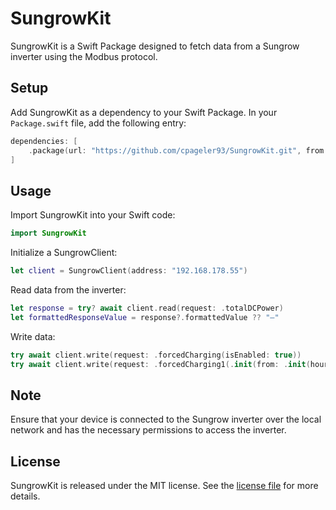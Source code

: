 # SungrowKit

SungrowKit is a Swift Package designed to fetch data from a Sungrow inverter using the Modbus protocol.

## Setup

Add SungrowKit as a dependency to your Swift Package. In your `Package.swift` file, add the following entry:

```swift
dependencies: [
    .package(url: "https://github.com/cpageler93/SungrowKit.git", from: "1.0.0")
]
```

## Usage

Import SungrowKit into your Swift code:

```swift
import SungrowKit
```

Initialize a SungrowClient:

```swift
let client = SungrowClient(address: "192.168.178.55")
```

Read data from the inverter:

```swift
let response = try? await client.read(request: .totalDCPower)
let formattedResponseValue = response?.formattedValue ?? "–"
```

Write data:

```swift
try await client.write(request: .forcedCharging(isEnabled: true))
try await client.write(request: .forcedCharging1(.init(from: .init(hour: 2, minute: 3), to: .init(hour: 4, minute: 5), targetSoc: 0.5)))
```

## Note

Ensure that your device is connected to the Sungrow inverter over the local network and has the necessary permissions to access the inverter.

## License

SungrowKit is released under the MIT license. See the [license file](LICENSE) for more details.
